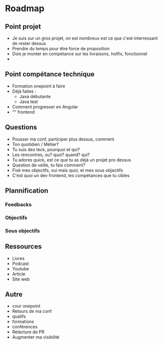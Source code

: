 # Roadmap

## Point projet
- Je suis sur un gros projet, on est nombreux est ce que c'est interressant de rester dessus
- Prendre du temps pour être force de proposition 
- Dois je monter en compétance sur les livraisons, hotfix, fonctionnel
- 

## Point compétance technique
- Formation onepoint à faire
- Déjà faites :
  - Java débutante
  - Java test
- Comment progresser en Angular
- "" frontend

## Questions
- Pousser ma conf, participer plus dessus, comment
- Ton quotidien / Métier?
- Tu suis des teck, pourquoi et qui?
- Les rencontres, ou? quoi? quand? qui?
- Tu adores quick, est ce que tu as déjà un projet pro dessus
- Question de veille, tu fais comment?
- Fixé mes objectifs, oui mais quoi, et mes sous objectifs
-  C'est quoi un dev frontend, les compétances que tu cibles


## Plannification
### Feedbacks
### Objectifs
### Sous objectifs

## Ressources
  - Livres
  - Podcast
  - Youtube
  - Article
  - Site web

## Autre
- cour onepoint
- Retours de ma conf
- qualifs
- formations
- conférences
- Relecture de PR
- Augmenter ma visibilité



